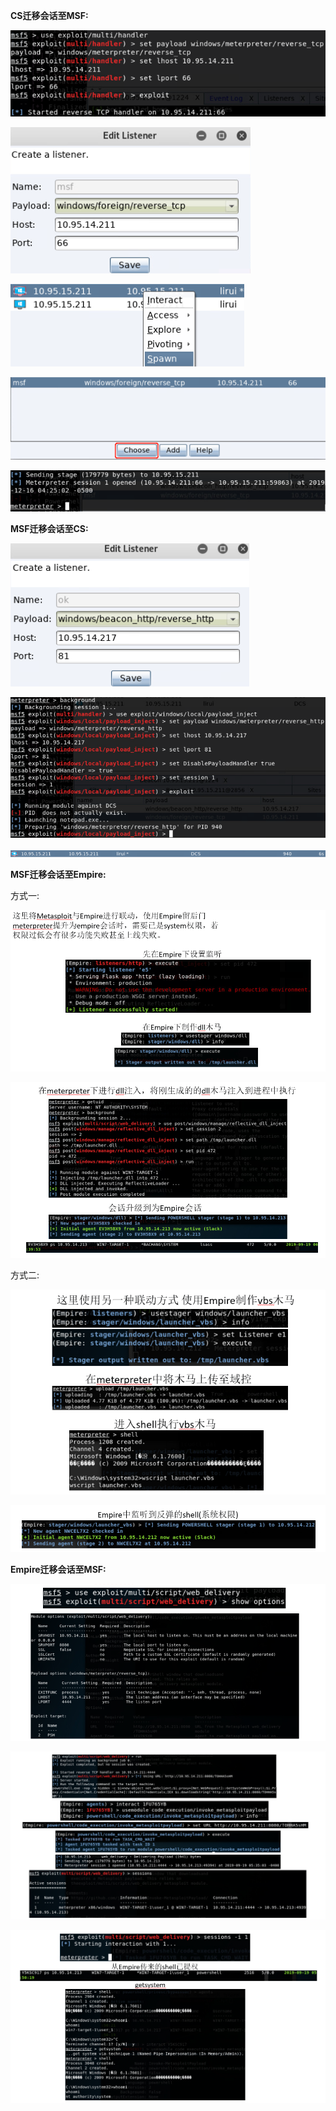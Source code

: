 **CS迁移会话至MSF:**

![](media/e8738c95ad5eeabd01ad81e23bd20aaa.png)

![](media/e50405dc52be02d5783cee8bea28fd23.png)

![](media/2ddaef2d19e846d02ac79e1feefd501c.png)

![](media/14d1a1f77c314a793f5268c66047178e.png)

![](media/6428b1e29a1c1bcec4f78176ebbd9dfe.png)

**MSF迁移会话至CS:**

![](media/5a27d1e6566253fe35d4d5a02d221a23.png)

![](media/99a878da7f48877b8266e623a4b32dda.png)

![](media/8afd11ce7cf2d50add364cb114b01b2a.png)

**MSF迁移会话至Empire:**

方式一:

![](media/812f9bb47ddac70e9f7bc0b2a48b7cb3.png)

![](media/ac127218b2c5cd9bb3f3429a22aa62a7.png)

方式二:

![](media/b3920f705dcae6510e5de35b77aeec63.png)

![](media/869ad7742a282906b83069bbda81af0e.png)

**Empire迁移会话至MSF:**

![](media/128473dbd52ed4d28105458cd7b8dfb9.png)

![](media/b6f2df4882f5f89ed1542551962ac396.png)

![](media/23bf1a7d3ba014273719d8a47c2f2d4e.png)
